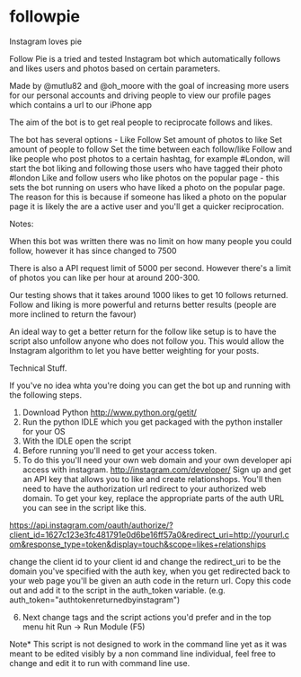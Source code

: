 followpie
=========

Instagram loves pie


Follow Pie is a tried and tested Instagram bot which automatically follows and likes users and photos based on certain parameters.

Made by @mutlu82 and @oh_moore with the goal of increasing more users for our personal accounts and driving people to view our profile pages which contains a url to our iPhone app

The aim of the bot is to get real people to reciprocate follows and likes.

The bot has several options -
Like
Follow
Set amount of photos to like
Set amount of people to follow
Set the time between each follow/like
Follow and like people who post photos to a certain hashtag, for example #London, will start the bot liking and following those users who have tagged their photo #london
Like and follow users who like photos on the popular page - this sets the bot running on users who have liked a photo on the popular page. The reason for this is because if someone has liked a photo on the popular page it is likely the are a active user and you'll get a quicker reciprocation.

Notes:

When this bot was written there was no limit on how many people you could follow, however it has since changed to 7500

There is also a API request limit of 5000 per second. However there's a limit of photos you can like per hour at around 200-300.

Our testing shows that it takes around 1000 likes to get 10 follows returned. Follow and liking is more powerful and returns better results (people are more inclined to return the favour)

An ideal way to get a better return for the follow like setup is to have the script also unfollow anyone who does not follow you. This would allow the Instagram algorithm to let you have better weighting for your posts.


Technical Stuff.

If you've no idea whta you're doing you can get the bot up and running with the following steps.

1. Download Python http://www.python.org/getit/
2. Run the python IDLE which you get packaged with the python installer for your OS
3. With the IDLE open the script
4. Before running you'll need to get your access token. 
5. To do this you'll need your own web domain and your own developer api access with instagram. http://instagram.com/developer/ Sign up and get an API key that allows you to like and create relationshops. You'll then need to have the authorization url redirect to your authorized web domain. To get your key, replace the appropriate parts of the auth URL you can see in the script like this.

https://api.instagram.com/oauth/authorize/?client_id=1627c123e3fc481791e0d6be16ff57a0&redirect_uri=http://yoururl.com&response_type=token&display=touch&scope=likes+relationships

change the client id to your client id and change the redirect_uri to be the domain you've specified with the auth key, when you get redirected back to your web page you'll be given an auth code in the return url. Copy this code out and add it to the script in the auth_token variable. (e.g. auth_token="authtokenreturnedbyinstagram")

6. Next change tags and the script actions you'd prefer and in the top menu hit Run -> Run Module (F5)



Note* This script is not designed to work in the command line yet as it was meant to be edited visibly by a non command line individual, feel free to change and edit it to run with command line use.

